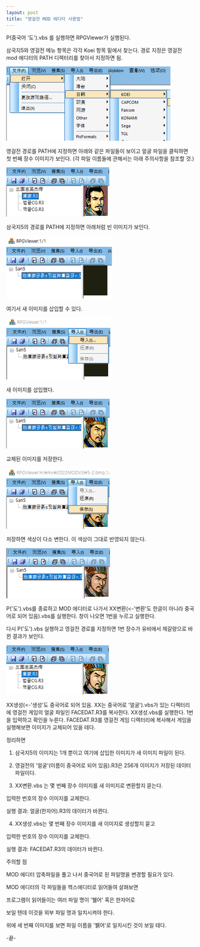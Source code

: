 ```yaml
---
layout: post
title: "영걸전 MOD 에디터 사용법"
---
```


P(중국어 '도').vbs 를 실행하면 RPGViewer가 실행된다.

삼국지5와 영걸전 메뉴 항목은 각각 Koei 항목 밑에서 찾는다.
경로 지정은 영걸전 mod 에디터의 PATH 디렉터리를 찾아서 지정하면 됨.

<img src="../images/2022-11-30-6.png"/>


영걸전 경로를 PATH에 지정하면 아래와 같은 파일들이 보이고
얼굴 파일을 클릭하면 첫 번째 장수 이미지가 보인다.
(각 파일 이름들에 관해서는 아래 주의사항을 참조할 것.)

<img src="../images/2022-11-30-7.png"/>

삼국지5의 경로를 PATH에 지정하면 아래처럼 빈 이미지가 보인다.

<img src="../images/2022-11-30-0.png"/>

여기서 새 이미지를 삽입할 수 있다.

<img src="../images/2022-11-30-2.png"/>

새 이미지를 삽입했다.

<img src="../images/2022-11-30-4.png"/>

교체된 이미지를 저장한다.

<img src="../images/2022-11-30-3.png"/>

저장하면 색상이 다소 변한다. 
이 색상이 그대로 반영되지 않는다.

<img src="../images/2022-11-30-5.png"/>


P('도').vbs를 종료하고 MOD 에디터로 나가서
XX변환(<-'변환'도 한글이 아니라 중국어로 되어 있음).vbs를 실행한다.
창이 나오면 1번을 누르고 실행한다.

다시 P('도').vbs 실행하고 영걸전 경로를 지정하면 
1번 장수가 유비에서 제갈량으로 바뀐 결과가 보인다.

<img src="../images/2022-11-30-8.png"/>

XX생성(<-'생성'도 중국어로 되어 있음. XX는 중국어로 '얼굴').vbs가 있는 디렉터리에 영걸전 게임의 얼굴 파일인 FACEDAT.R3를 복사한다.
XX생성.vbs를 실행한다. 1번을 입력하고 확인을 누른다.
FACEDAT.R3를 영걸전 게임 디렉터리에 복사해서 게임을
실행해보면 이미지가 교체되어 있을 테다.

정리하면

1. 삼국지5의 이미지는 1개 뿐이고 여기에 삽입한 이미지가
새 이미지 파일이 된다.

2. 영걸전의 '얼굴'(이름이 중국어로 되어 있음).R3은 256개 이미지가 저장된
데이터 파일이다.

3. XX변환.vbs 는 몇 번째 장수 이미지를 새 이미지로 변환할지 묻는다.
 
 입력한 번호의 장수 이미지를 교체한다. 
 
 실행 결과: 얼굴(한자어).R3의 데이터가 바뀐다.

4. XX생성.vbs는 몇 번째 장수 이미지를 새 이미지로 생성할지 묻고
 
 입력한 번호의 장수 이미지를 교체한다.
 
 실행 결과: FACEDAT.R3의 데이터가 바뀐다.

주의할 점

MOD 에디터 압축파일을 풀고 나서 중국어로 된 파일명을 변경할 필요가 있다.

MOD 에디터의 각 파일들을 헥스에디터로 읽어들여 살펴보면

프로그램이 읽어들이는 여러 파일 명이 '뷀어' 혹은 한자어로

보일 텐데 이것을 외부 파일 명과 일치시켜야 한다. 

위에 세 번째 이미지를 보면 파일 이름을 '뷁어'로 일치시킨 것이 보일 테다.

 -끝-
